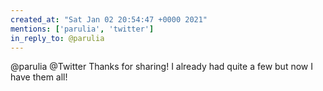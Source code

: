 ```yaml
---
created_at: "Sat Jan 02 20:54:47 +0000 2021"
mentions: ['parulia', 'twitter']
in_reply_to: @parulia
---
```


@parulia @Twitter Thanks for sharing! I already had quite a few but now I have them all!